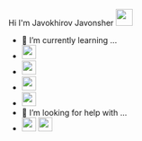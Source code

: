 Hi I'm Javokhirov Javonsher <img src="https://media2.giphy.com/media/gM5qFksULw54NMWyry/giphy.gif?cid=ecf05e47kw73g1jzua33srury6c8718xw9fhf98aee6crc0o&rid=giphy.gif&ct=s" width="30">

- 🌱 I’m currently learning ...
- <code><img src="https://upload.wikimedia.org/wikipedia/commons/thumb/0/00/HTML5_logo_black.svg/1200px-HTML5_logo_black.svg.png" height="25"></code>
- <code><img src="http://cdn.onlinewebfonts.com/svg/img_436906.png" height="25"></code>
- <code><img src="https://sass-lang.com/assets/img/styleguide/black-7fd39aa3.png" height="25"></code>
- <code><img src="https://getbootstrap.com/docs/5.2/assets/brand/bootstrap-logo-black.svg" height="25"></code>
- 🤔 I’m looking for help with ...
- <code><img src="https://upload.wikimedia.org/wikipedia/commons/thumb/c/ce/Unofficial_JavaScript_logo.svg/480px-Unofficial_JavaScript_logo.svg.png" height="25"></code>
<code><img src="https://www.svgrepo.com/show/327388/logo-react.svg" height="25"></code>

